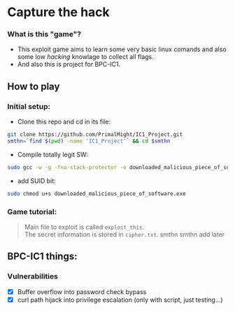 # Capture the hack
### What is this "game"?
+ This exploit game aims to learn some very basic linux comands and also some low *hacking* knowlage to collect all flags.
+ And also this is project for BPC-IC1.
## How to play
### Initial setup:
+ Clone this repo and cd in its file:
```bash
git clone https://github.com/PrimalMight/IC1_Project.git
smthn=`find $(pwd) -name 'IC1_Project'` && cd $smthn
```
+ Compile totally legit SW:
```bash
sudo gcc -w -g -fno-stack-protector -o downloaded_malicious_piece_of_software.exe main.c   
```
+ add SUID bit:
```bash
sudo chmod u+s downloaded_malicious_piece_of_software.exe    
```
### Game tutorial:
> Main file to exploit is called ``exploit_this``. </br>
> The secret information is stored in ``cipher.txt``.
smthn smthn add later</br>

## BPC-IC1 things:

### Vulnerabilities
- [x] Buffer overflow into password check bypass
- [x] curl path hijack into privilege escalation (only with script, just testing...)
